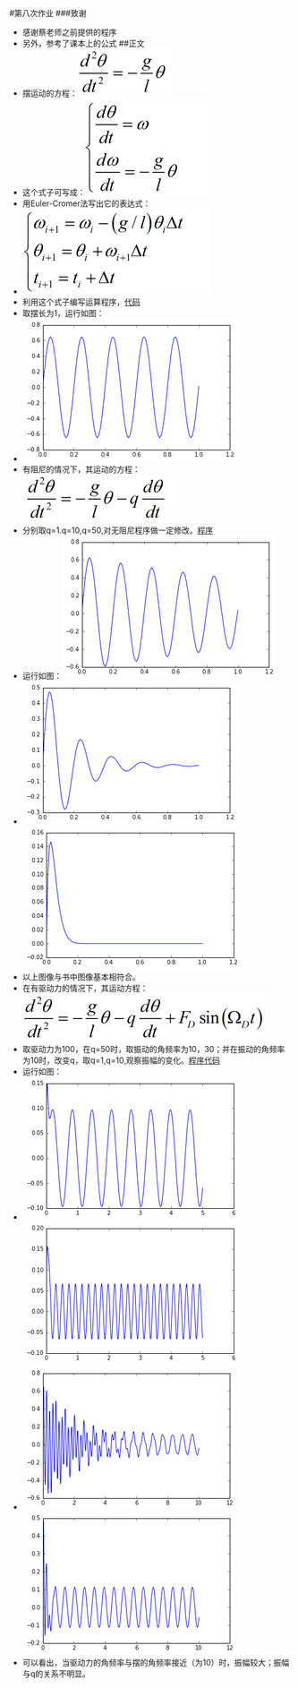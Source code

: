 #第八次作业
###致谢
 - 感谢蔡老师之前提供的程序
 - 另外，参考了课本上的公式
##正文
 - 摆运动的方程：![](https://github.com/dHSk/computationalphysics_N2013301020064/blob/master/homework/8th/%E5%85%AC%E5%BC%8F1.png)
 - 这个式子可写成：![](https://github.com/dHSk/computationalphysics_N2013301020064/blob/master/homework/8th/%E5%85%AC%E5%BC%8F2.png)
 - 用Euler-Cromer法写出它的表达式：
 - ![](https://github.com/dHSk/computationalphysics_N2013301020064/blob/master/homework/8th/%E5%85%AC%E5%BC%8F3.png)
 - 利用这个式子编写运算程序，[代码](https://github.com/dHSk/computationalphysics_N2013301020064/blob/master/homework/8th/%E6%97%A0%E9%98%BB%E5%8A%9B%E4%BB%A3%E7%A0%81)
 - 取摆长为1，运行如图：
 - ![](https://github.com/dHSk/computationalphysics_N2013301020064/blob/master/homework/8th/2.png)
 - 有阻尼的情况下，其运动的方程：![](https://github.com/dHSk/computationalphysics_N2013301020064/blob/master/homework/8th/%E5%85%AC%E5%BC%8F4.png)
 - 分别取q=1.q=10,q=50,对无阻尼程序做一定修改。[程序](https://github.com/dHSk/computationalphysics_N2013301020064/blob/master/homework/8th/%E6%9C%89%E9%98%BB%E5%8A%9B)
 - 运行如图：![](https://github.com/dHSk/computationalphysics_N2013301020064/blob/master/homework/8th/q%20%3D%201.png)
 - ![](https://github.com/dHSk/computationalphysics_N2013301020064/blob/master/homework/8th/q%20%3D%2010.png)
 ![](https://github.com/dHSk/computationalphysics_N2013301020064/blob/master/homework/8th/q%20%3D%2050.png)
 - 以上图像与书中图像基本相符合。
 - 在有驱动力的情况下，其运动方程：![](https://github.com/dHSk/computationalphysics_N2013301020064/blob/master/homework/8th/%E5%85%AC%E5%BC%8F5.png)
 - 取驱动力为100，在q=50时，取振动的角频率为10，30；并在振动的角频率为10时，改变q，取q=1,q=10,观察振幅的变化。[程序代码](https://github.com/dHSk/computationalphysics_N2013301020064/blob/master/homework/8th/%E5%8F%97%E8%BF%AB%E6%8C%AF%E5%8A%A8)
 - 运行如图：
 - ![](https://github.com/dHSk/computationalphysics_N2013301020064/blob/master/homework/8th/%E5%8F%97%E8%BF%AB%E6%8C%AF%E5%8A%A810.png)
 ![](https://github.com/dHSk/computationalphysics_N2013301020064/blob/master/homework/8th/%E5%8F%97%E8%BF%AB%E6%8C%AF%E5%8A%A830.png)
 - ![](https://github.com/dHSk/computationalphysics_N2013301020064/blob/master/homework/8th/%E5%8F%97%E8%BF%AB%E6%8C%AF%E5%8A%A8%20q%3D1%2010.png)
 ![](https://github.com/dHSk/computationalphysics_N2013301020064/blob/master/homework/8th/%E5%8F%97%E8%BF%AB%E6%8C%AF%E5%8A%A8%20q%3D10%2010.png)
 - 可以看出，当驱动力的角频率与摆的角频率接近（为10）时，振幅较大；振幅与q的关系不明显。
